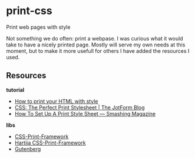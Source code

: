 # print-css

Print web pages with style

Not something we do often: print a webpase. I was curious what it would take to have a nicely printed page. Mostly will serve my own needs at this moment, but to make it more usefull for others I have added the resources I used.

## Resources

**tutorial**

- [How to print your HTML with style](https://flaviocopes.com/css-printing/)
- [CSS: The Perfect Print Stylesheet | The JotForm Blog](https://www.jotform.com/blog/css-perfect-print-stylesheet-98272/)
- [How To Set Up A Print Style Sheet — Smashing Magazine](https://www.smashingmagazine.com/2011/11/how-to-set-up-a-print-style-sheet/)

**libs**

- [CSS-Print-Framework](https://github.com/mazurva/CSS-Print-Framework/blob/master/print.css)
- [Hartija CSS-Print-Framework](https://github.com/vladocar/Hartija---CSS-Print-Framework/blob/master/print.css)
- [Gutenberg](https://github.com/BafS/Gutenberg/tree/master/scss)
